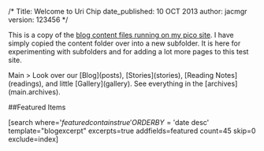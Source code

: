 /*
Title: Welcome to Uri Chip
date_published: 10 OCT 2013
author: jacmgr
version: 123456
*/
<div class="content alert-info" markdown=1>

This is a copy of the [blog content files running on my pico site](http://www.jhinline.com).  I have simply copied the content folder over into a new subfolder.  It is here for experimenting with subfolders and for adding a lot more pages to this test site.

</div>
Main > Look over our [Blog](posts), [Stories](stories), [Reading Notes](readings), and little [Gallery](gallery).  See everything in the [archives](main.archives).

##Featured Items

[search  where='$featured contains true' ORDERBY='$date desc' template="blogexcerpt" excerpts=true addfields=featured count=45 skip=0 exclude=index]

